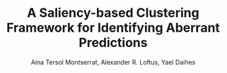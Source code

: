 ---
paperId: 35
author: Aina Tersol Montserrat, Alexander R. Loftus, Yael Daihes
publicationauthor: Montserrat, A. T. et al.
title: A Saliency-based Clustering Framework for Identifying Aberrant Predictions
pdf: Aina_Montserrat.pdf
poster: --
alt: --
type: Poster
topic: Deep Learning
subtopic: --
link: https://research.latinxinai.org/papers/neurips/2023/pdf/Aina_Montserrat.pdf
conference: neurips
year: 2023
tags: neurips-2023
location: New Orleans, Louisiana
---